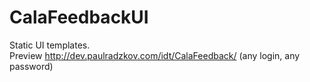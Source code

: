 CalaFeedbackUI
==============

Static UI templates.  
Preview http://dev.paulradzkov.com/idt/CalaFeedback/ (any login, any password)
